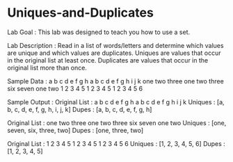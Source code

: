 # Uniques-and-Duplicates

Lab Goal :   This lab was designed to teach you how to use a set.


Lab Description :   Read in a list of words/letters and determine which values are unique and which values are duplicates.  Uniques are values that occur in the original list at least once.  Duplicates are values that occur in the original list more than once.

	
	
Sample Data : 
a b c d e f g h a b c d e f g h i j k
one two three one two three six seven one two
1 2 3 4 5 1 2 3 4 5 1 2 3 4 5 6



Sample Output :
Original List : a b c d e f g h a b c d e f g h i j k
Uniques : [a, b, c, d, e, f, g, h, i, j, k]
Dupes : [a, b, c, d, e, f, g, h]


Original List : one two three one two three six seven one two
Uniques : [one, seven, six, three, two]
Dupes : [one, three, two]


Original List : 1 2 3 4 5 1 2 3 4 5 1 2 3 4 5 6
Uniques : [1, 2, 3, 4, 5, 6]
Dupes : [1, 2, 3, 4, 5]

